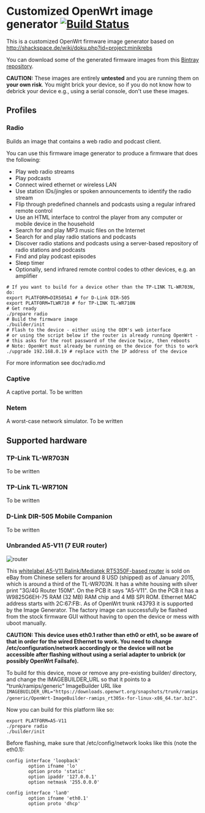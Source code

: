 # Customized OpenWrt image generator [![Build Status](https://travis-ci.org/probonopd/minikrebs.svg?branch=master)](https://travis-ci.org/probonopd/minikrebs)

This is a customized OpenWrt firmware image generator based on http://shackspace.de/wiki/doku.php?id=project:minikrebs 

You can download some of the generated firmware images from this [Bintray repository](https://bintray.com/probono/OpenWrt).

__CAUTION:__ These images are entirely __untested__ and you are running them on __your own risk__. You might brick your device, so if you do not know how to debrick your device e.g., using a serial console, don't use these images.

## Profiles

### Radio

Builds an image that contains a web radio and podcast client.

You can use this firmware image generator to produce a firmware that does the following:
- Play web radio streams
- Play podcasts
- Connect wired ethernet or wireless LAN
- Use station IDs/jingles or spoken announcements to identify the radio stream
- Flip through predefined channels and podcasts using a regular infrared remote control
- Use an HTML interface to control the player from any computer or mobile device in the household
- Search for and play MP3 music files on the Internet
- Search for and play radio stations and podcasts 
- Discover radio stations and podcasts using a server-based repository of radio stations and podcasts
- Find and play podcast episodes
- Sleep timer
- Optionally, send infrared remote control codes to other devices, e.g. an amplifier

```
# If you want to build for a device other than the TP-LINK TL-WR703N, do:
export PLATFORM=DIR505A1 # for D-Link DIR-505
export PLATFORM=TLWR710 # for TP-LINK TL-WR710N
# Get ready
./prepare radio
# Build the firmware image
./builder/init
# Flash to the device - either using the OEM's web interface 
# or using the script below if the router is already running OpenWrt - 
# this asks for the root password of the device twice, then reboots
# Note: OpenWrt must already be running on the device for this to work
./upgrade 192.168.0.19 # replace with the IP address of the device
```

For more information see doc/radio.md

### Captive

A captive portal.
To be written

### Netem

A worst-case network simulator.
To be written

## Supported hardware

### TP-Link TL-WR703N

To be written

### TP-Link TL-WR710N

To be written

### D-Link DIR-505 Mobile Companion

To be written

### Unbranded A5-V11 (7 EUR router)

![router](https://cloud.githubusercontent.com/assets/2480569/5695474/788bbd18-99a6-11e4-83d8-e110ed81cbe8.jpg)

This [whitelabel A5-V11 Ralink/Mediatek RT5350F-based router](http://wiki.openwrt.org/toh/unbranded/a5-v11) is sold on eBay from Chinese sellers for around 8 USD (shipped) as of January 2015, which is around a third of the TL-WR703N. It has a white housing with silver print "3G/4G Router 150M". On the PCB it says "A5-V11". On the PCB it has a W9825G6EH-75 RAM (32 MB) RAM chip and 4 MB SPI ROM. Ethernet MAC address starts with 2C:67:FB:. As of OpenWrt trunk r43793 it is supported by the Image Generator. The factory image can successfully be flashed from the stock firmware GUI without having to open the device or mess with uboot manually.

__CAUTION: This device uses eth0.1 rather than eth0 or eth1, so be aware of that in order for the wired Ethernet to work. You need to change /etc/configuration/network accordingly or the device will not be accessible after flashing without using a serial adapter to unbrick (or possibly OpenWrt Failsafe).__

To build for this device, move or remove any pre-existing builder/ directory, and change the IMAGEBUILDER_URL so that it points to a "trunk/ramips/generic" ImageBuilder URL like `IMAGEBUILDER_URL="https://downloads.openwrt.org/snapshots/trunk/ramips/generic/OpenWrt-ImageBuilder-ramips_rt305x-for-linux-x86_64.tar.bz2"`.

Now you can build for this platform like so:
```
export PLATFORM=A5-V11 
./prepare radio
./builder/init
```

Before flashing, make sure that /etc/config/network looks like this (note the eth0.1):
```
config interface 'loopback'
        option ifname 'lo'
        option proto 'static'
        option ipaddr '127.0.0.1'
        option netmask '255.0.0.0'
 
config interface 'lan0'
        option ifname 'eth0.1'
        option proto 'dhcp'
```
